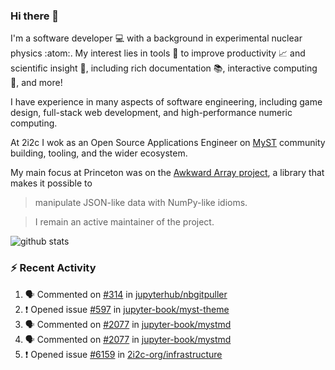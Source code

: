 ### Hi there 👋 

I'm a software developer 💻 with a background in experimental nuclear physics :atom:. My interest lies in tools :wrench: to improve productivity :chart_with_upwards_trend: and scientific insight :telescope:, including rich documentation 📚, interactive computing 🧮, and more! 

I have experience in many aspects of software engineering, including game design, full-stack web development, and high-performance numeric computing. 

At 2i2c I wok as an Open Source Applications Engineer on [MyST](https://github.com/jupyter-book/mystmd) community building, tooling, and the wider ecosystem. 

My main focus at Princeton was on the [Awkward Array project](awkward-array.org/), a library that makes it possible to 
> manipulate JSON-like data with NumPy-like idioms.

> I remain an active maintainer of the project. 

![github stats](https://github-readme-stats.vercel.app/api?username=agoose77&show_icons=true&hide_rank=true&hide_title=true&bg_color=30,e76445,904e95&text_color=efe3ec&icon_color=efe3ec)
<!--
**agoose77/agoose77** is a ✨ _special_ ✨ repository because its `README.md` (this file) appears on your GitHub profile.

Here are some ideas to get you started:

- 🔭 I’m currently working on ...
- 🌱 I’m currently learning ...
- 👯 I’m looking to collaborate on ...
- 🤔 I’m looking for help with ...
- 💬 Ask me about ...
- 📫 How to reach me: ...
- 😄 Pronouns: ...
- ⚡ Fun fact: ...
-->

### :zap: Recent Activity

<!--START_SECTION:activity-->
1. 🗣 Commented on [#314](https://github.com/jupyterhub/nbgitpuller/issues/314#issuecomment-2935945886) in [jupyterhub/nbgitpuller](https://github.com/jupyterhub/nbgitpuller)
2. ❗ Opened issue [#597](https://github.com/jupyter-book/myst-theme/issues/597) in [jupyter-book/myst-theme](https://github.com/jupyter-book/myst-theme)
3. 🗣 Commented on [#2077](https://github.com/jupyter-book/mystmd/issues/2077#issuecomment-2935615859) in [jupyter-book/mystmd](https://github.com/jupyter-book/mystmd)
4. 🗣 Commented on [#2077](https://github.com/jupyter-book/mystmd/issues/2077#issuecomment-2935541724) in [jupyter-book/mystmd](https://github.com/jupyter-book/mystmd)
5. ❗ Opened issue [#6159](https://github.com/2i2c-org/infrastructure/issues/6159) in [2i2c-org/infrastructure](https://github.com/2i2c-org/infrastructure)
<!--END_SECTION:activity-->
